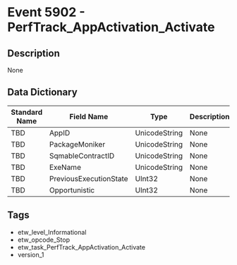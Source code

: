 # Event 5902 - PerfTrack_AppActivation_Activate

## Description
None

## Data Dictionary
|Standard Name|Field Name|Type|Description|Sample Value|
|---|---|---|---|---|
|TBD|AppID|UnicodeString|None|`None`|
|TBD|PackageMoniker|UnicodeString|None|`None`|
|TBD|SqmableContractID|UnicodeString|None|`None`|
|TBD|ExeName|UnicodeString|None|`None`|
|TBD|PreviousExecutionState|UInt32|None|`None`|
|TBD|Opportunistic|UInt32|None|`None`|

## Tags
* etw_level_Informational
* etw_opcode_Stop
* etw_task_PerfTrack_AppActivation_Activate
* version_1